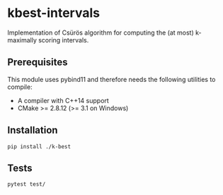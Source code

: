 # kbest-intervals

Implementation of Csürös algorithm for computing the (at most) k-maximally scoring intervals.

## Prerequisites

This module uses pybind11 and therefore needs the following utilities to compile:

* A compiler with C++14 support
* CMake >= 2.8.12 (>= 3.1 on Windows)

## Installation

```
pip install ./k-best
```

## Tests

```
pytest test/
```